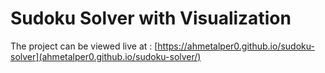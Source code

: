 # Sudoku Solver with Visualization

The project can be viewed live at : [https://ahmetalper0.github.io/sudoku-solver](ahmetalper0.github.io/sudoku-solver/)
